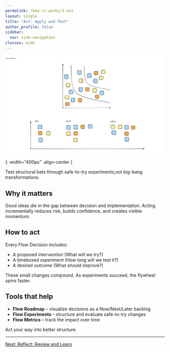 ```yaml
---
permalink: /how-it-works/3-act
layout: single
title: "Act: Apply and Test"
author_profile: false
sidebar:
  nav: side-navigation
classes: wide
---
```


![Curate a Flow Roadmap](/assets/images/faster-flow-practices/define-a-flow-roadmap.png){: width="400px" .align-center }

Test structural bets through safe-to-try experiments,not big-bang transformations.

## Why it matters

Good ideas die in the gap between decision and implementation. Acting incrementally reduces risk, builds confidence, and creates visible momentum.

## How to act

Every Flow Decision includes:

- A proposed *intervention* (What will we try?)
- A timeboxed *experiment* (How long will we test it?)
- A desired *outcome* (What should improve?)

These small changes compound. As experiments succeed, the flywheel spins faster.

## Tools that help

- **Flow Roadmap** – visualize decisions as a Now/Next/Later backlog
- **Flow Experiments** – structure and evaluate safe-to-try changes
- **Flow Metrics** – track the impact over time

Act your way into better structure.

---

[Next: Reflect: Review and Learn](/how-it-works/4-reflect)